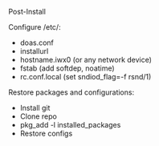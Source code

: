 Post-Install

Configure /etc/:
- doas.conf
- installurl
- hostname.iwx0 (or any network device)
- fstab (add softdep, noatime)
- rc.conf.local (set sndiod_flag=-f rsnd/1)

Restore packages and configurations:
- Install git
- Clone repo
- pkg_add -l installed_packages
- Restore configs

